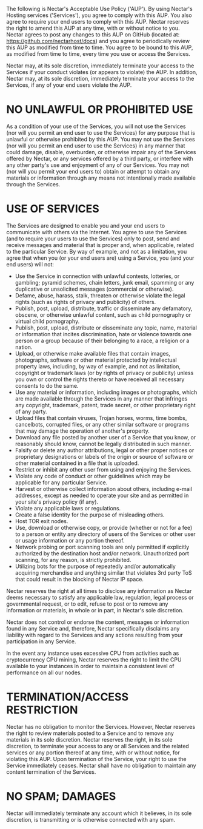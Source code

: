 The following is Nectar's Acceptable Use Policy ('AUP'). By using Nectar's Hosting services ('Services'), you agree to comply with this AUP. You also agree to require your end users to comply with this AUP. Nectar reserves the right to amend this AUP at any time, with or without notice to you. Nectar agrees to post any changes to this AUP on GitHub (located at: https://github.com/nectarhost/docs) and you agree to periodically review this AUP as modified from time to time. You agree to be bound to this AUP, as modified from time to time, every time you use or access the Services.

Nectar may, at its sole discretion, immediately terminate your access to the Services if your conduct violates (or appears to violate) the AUP. In addition, Nectar may, at its sole discretion, immediately terminate your access to the Services, if any of your end users violate the AUP.

# NO UNLAWFUL OR PROHIBITED USE
As a condition of your use of the Services, you will not use the Services (nor will you permit an end user to use the Services) for any purpose that is unlawful or otherwise prohibited by this AUP. You may not use the Services (nor will you permit an end user to use the Services) in any manner that could damage, disable, overburden, or otherwise impair any of the Services offered by Nectar, or any services offered by a third party, or interfere with any other party's use and enjoyment of any of our Services. You may not (nor will you permit your end users to) obtain or attempt to obtain any materials or information through any means not intentionally made available through the Services.

# USE OF SERVICES
The Services are designed to enable you and your end users to communicate with others via the Internet. You agree to use the Services (and to require your users to use the Services) only to post, send and receive messages and material that is proper and, when applicable, related to the particular Service. By way of example, and not as a limitation, you agree that when you (or your end users are) using a Service, you (and your end users) will not:

- Use the Service in connection with unlawful contests, lotteries, or gambling; pyramid schemes, chain letters, junk email, spamming or any duplicative or unsolicited messages (commercial or otherwise).
- Defame, abuse, harass, stalk, threaten or otherwise violate the legal rights (such as rights of privacy and publicity) of others.
- Publish, post, upload, distribute, traffic or disseminate any defamatory, obscene, or otherwise unlawful content, such as child pornography or virtual child pornography.
- Publish, post, upload, distribute or disseminate any topic, name, material or information that incites discrimination, hate or violence towards one person or a group because of their belonging to a race, a religion or a nation.
- Upload, or otherwise make available files that contain images, photographs, software or other material protected by intellectual property laws, including, by way of example, and not as limitation, copyright or trademark laws (or by rights of privacy or publicity) unless you own or control the rights thereto or have received all necessary consents to do the same.
- Use any material or information, including images or photographs, which are made available through the Services in any manner that infringes any copyright, trademark, patent, trade secret, or other proprietary right of any party.
- Upload files that contain viruses, Trojan horses, worms, time bombs, cancelbots, corrupted files, or any other similar software or programs that may damage the operation of another's property.
- Download any file posted by another user of a Service that you know, or reasonably should know, cannot be legally distributed in such manner.
- Falsify or delete any author attributions, legal or other proper notices or proprietary designations or labels of the origin or source of software or other material contained in a file that is uploaded.
- Restrict or inhibit any other user from using and enjoying the Services.
- Violate any code of conduct or other guidelines which may be applicable for any particular Service.
- Harvest or otherwise collect information about others, including e-mail addresses, except as needed to operate your site and as permitted in your site's privacy policy (if any).
- Violate any applicable laws or regulations.
- Create a false identity for the purpose of misleading others.
- Host TOR exit nodes.
- Use, download or otherwise copy, or provide (whether or not for a fee) to a person or entity any directory of users of the Services or other user or usage information or any portion thereof.
- Network probing or port scanning tools are only permitted if explicitly authorized by the destination host and/or network. Unauthorized port scanning, for any reason, is strictly prohibited.
- Utilizing bots for the purpose of repeatedly and/or automatically acquiring merchandise and anything similar that violates 3rd party ToS that could result in the blocking of Nectar IP space.

Nectar reserves the right at all times to disclose any information as Nectar deems necessary to satisfy any applicable law, regulation, legal process or governmental request, or to edit, refuse to post or to remove any information or materials, in whole or in part, in Nectar's sole discretion.

Nectar does not control or endorse the content, messages or information found in any Service and, therefore, Nectar specifically disclaims any liability with regard to the Services and any actions resulting from your participation in any Service.

In the event any instance uses excessive CPU from activities such as cryptocurrency CPU mining, Nectar reserves the right to limit the CPU available to your instances in order to maintain a consistent level of performance on all our nodes.

# TERMINATION/ACCESS RESTRICTION
Nectar has no obligation to monitor the Services. However, Nectar reserves the right to review materials posted to a Service and to remove any materials in its sole discretion. Nectar reserves the right, in its sole discretion, to terminate your access to any or all Services and the related services or any portion thereof at any time, with or without notice, for violating this AUP. Upon termination of the Service, your right to use the Service immediately ceases. Nectar shall have no obligation to maintain any content termination of the Services.

# NO SPAM; DAMAGES
Nectar will immediately terminate any account which it believes, in its sole discretion, is transmitting or is otherwise connected with any spam.
